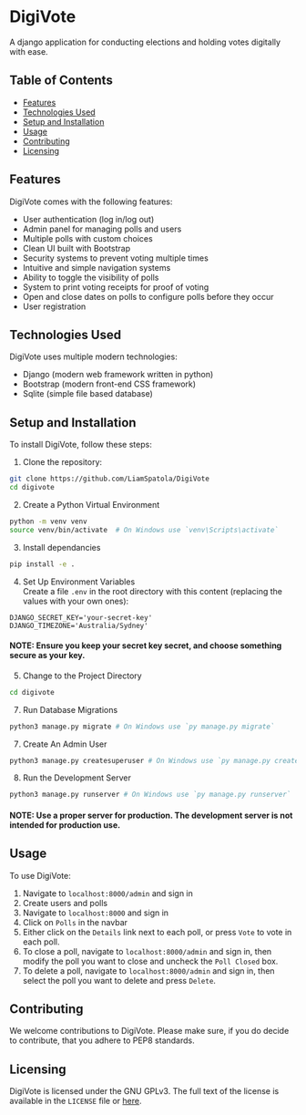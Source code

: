 # DigiVote
A django application for conducting elections and holding votes digitally with ease.

## Table of Contents
- [Features](#features)
- [Technologies Used](#technologies-used)
- [Setup and Installation](#setup-and-installation)
- [Usage](#usage)
- [Contributing](#contributing)
- [Licensing](#license)

## Features
DigiVote comes with the following features:
- User authentication (log in/log out)
- Admin panel for managing polls and users
- Multiple polls with custom choices
- Clean UI built with Bootstrap
- Security systems to prevent voting multiple times
- Intuitive and simple navigation systems
- Ability to toggle the visibility of polls
- System to print voting receipts for proof of voting
- Open and close dates on polls to configure polls before they occur
- User registration

## Technologies Used
DigiVote uses multiple modern technologies:
- Django (modern web framework written in python)
- Bootstrap (modern front-end CSS framework)
- Sqlite (simple file based database)

## Setup and Installation
To install DigiVote, follow these steps:

1. Clone the repository:
```bash
git clone https://github.com/LiamSpatola/DigiVote
cd digivote
```

2. Create a Python Virtual Environment
```bash
python -m venv venv
source venv/bin/activate  # On Windows use `venv\Scripts\activate`
```

3. Install dependancies
```bash
pip install -e .
```

4. Set Up Environment Variables
<br>Create a file `.env` in the root directory with this content (replacing the values with your own ones):
```env
DJANGO_SECRET_KEY='your-secret-key'
DJANGO_TIMEZONE='Australia/Sydney'
```
#### NOTE: Ensure you keep your secret key secret, and choose something secure as your key.

5. Change to the Project Directory
```bash
cd digivote
```

7. Run Database Migrations
```bash
python3 manage.py migrate # On Windows use `py manage.py migrate`
```

7. Create An Admin User
```bash
python3 manage.py createsuperuser # On Windows use `py manage.py createsuperuser`
```

8. Run the Development Server
```bash
python3 manage.py runserver # On Windows use `py manage.py runserver`
```

#### NOTE: Use a proper server for production. The development server is not intended for production use.

## Usage
To use DigiVote:

1. Navigate to `localhost:8000/admin` and sign in
2. Create users and polls
3. Navigate to `localhost:8000` and sign in
4. Click on `Polls` in the navbar
5. Either click on the `Details` link next to each poll, or press `Vote` to vote in each poll.
6. To close a poll, navigate to `localhost:8000/admin` and sign in, then modify the poll you want to close and uncheck the `Poll Closed` box.
7. To delete a poll, navigate to `localhost:8000/admin` and sign in, then select the poll you want to delete and press `Delete`.

## Contributing
We welcome contributions to DigiVote. Please make sure, if you do decide to contribute, that you adhere to PEP8 standards.

## Licensing
DigiVote is licensed under the GNU GPLv3. The full text of the license is available in the `LICENSE` file or [here](https://www.gnu.org/licenses/gpl-3.0.txt).
